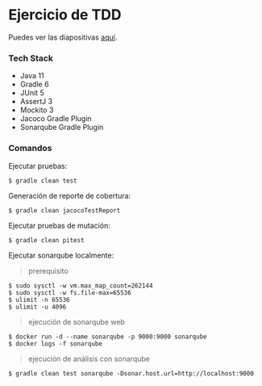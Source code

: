 # Ejercicio de TDD

Puedes ver las diapositivas [aquí](https://docs.google.com/presentation/d/1BURcsjcy7h9Hx0T-fr1bP4AwrEsqkjY9GHWOfS33BjY/edit?usp=sharing).

### Tech Stack

- Java 11
- Gradle 6
- JUnit 5
- AssertJ 3
- Mockito 3
- Jacoco Gradle Plugin
- Sonarqube Gradle Plugin

### Comandos

Ejecutar pruebas:
```shell script
$ gradle clean test
```

Generación de reporte de cobertura:
```shell script
$ gradle clean jacocoTestReport
```

Ejecutar pruebas de mutación:
```shell script
$ gradle clean pitest
```

Ejecutar sonarqube localmente:
> prerequisito
```shell script
$ sudo sysctl -w vm.max_map_count=262144
$ sudo sysctl -w fs.file-max=65536
$ ulimit -n 65536
$ ulimit -u 4096
```
> ejecución de sonarqube web
```shell script
$ docker run -d --name sonarqube -p 9000:9000 sonarqube
$ docker logs -f sonarqube
```
> ejecución de análisis con sonarqube
```shell script
$ gradle clean test sonarqube -Dsonar.host.url=http://localhost:9000
```